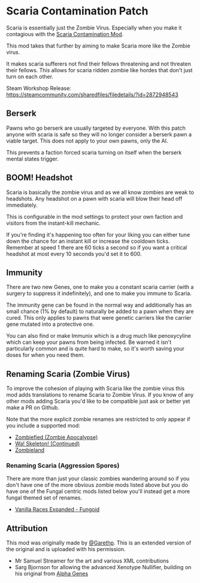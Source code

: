 # Scaria Contamination Patch

Scaria is essentially just the Zombie Virus. Especially when you make it contagious with the [Scaria Contamination Mod](https://steamcommunity.com/id/riiswa/myworkshopfiles/?appid=294100).

This mod takes that further by aiming to make Scaria more like the Zombie virus. 

It makes scaria sufferers not find their fellows threatening and not threaten their fellows.
This allows for scaria ridden zombie like hordes that don't just turn on each other.

Steam Workshop Release: https://steamcommunity.com/sharedfiles/filedetails/?id=2872948543

## Berserk
Pawns who go berserk are usually targeted by everyone.
With this patch anyone with scaria is safe so they will no longer consider a berserk pawn a viable target.
This does not apply to your own pawns, only the AI.

This prevents a faction forced scaria turning on itself when the berserk mental states trigger.

## BOOM! Headshot
Scaria is basically the zombie virus and as we all know zombies are weak to headshots.
Any headshot on a pawn with scaria will blow their head off immediately.

This is configurable in the mod settings to protect your own faction and visitors from the instant-kill mechanic.

If you're finding it's happening too often for your liking you can either tune down the chance for an instant kill or increase the cooldown ticks.
Remember at speed 1 there are 60 ticks a second so if you want a critical headshot at most every 10 seconds you'd set it to 600.

## Immunity
There are two new Genes, one to make you a constant scaria carrier (with a surgery to suppress it indefinitely),
and one to make you immune to Scaria.

The immunity gene can be found in the normal way and additionally has an small chance (1% by default) to naturally be added to a pawn when they are cured. This only applies to pawns that were genetic carriers like the carrier gene mutated into a protective one.

You can also find or make Immunix which is a drug much like penoxycyline which can keep your pawns from being infected.
Be warned it isn't particularly common and is quite hard to make, so it's worth saving your doses for when you need them.

## Renaming Scaria (Zombie Virus)
To improve the cohesion of playing with Scaria like the zombie virus this mod adds translations to rename Scaria to Zombie Virus.
If you know of any other mods adding Scaria you'd like to be compatible just ask or better yet make a PR on Github.

Note that the more explicit zombie renames are restricted to only appear if you include a supported mod:
* [Zombiefied (Zombie Apocalypse)](https://steamcommunity.com/workshop/filedetails/?id=1541353047)
* [Wa! Skeleton! (Continued)](https://steamcommunity.com/sharedfiles/filedetails/?id=2159119022)
* [Zombieland](https://steamcommunity.com/sharedfiles/filedetails/?id=928376710)

### Renaming Scaria (Aggression Spores)
There are more than just your classic zombies wandering around so if you don't have one of the more obvious zombie mods listed above but you do have one of the Fungal centric mods listed below you'll instead get a more fungal themed set of renames.

* [Vanilla Races Expanded - Fungoid](https://steamcommunity.com/sharedfiles/filedetails/?id=3042690053)

## Attribution
This mod was originally made by [@Garethp](https://github.com/Garethp). This is an extended version of the original and is uploaded with his permission.

* Mr Samuel Streamer for the art and various XML contributions
* Sarg Bjornson for allowing the advanced Xenotype Nullifier, building on his original from [Alpha Genes](https://steamcommunity.com/sharedfiles/filedetails/?id=2891845502)
